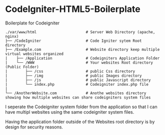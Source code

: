 # CodeIgniter-HTML5-Boilerplate
Boilerplate for Codeigniter



    ./var/www/html                      # Server Web Directory (apache, nginx)
    ├── /CodeIgniter                    # Code Igniter sytem Root directory 
    ├── /Example.com                    # Website directory keep multiple virtual websites organized
    |    ├── /Application               # Codeigniters Application Folder
    |    └── /WWW                       # Your websites Root directory (Public Folder)
    |        ├── /css                   # public Css directory
    |        ├── /img                   # public Images directory
    |        ├── /js                    # public Javascript directory
    |        └── index.php              # Codeigniter index.php file
    |
    └── /AnotherWebsite.com             # Anothe websites directory showing how multiple websites can share codeigniters system files
    
I seperate the Codeigniter system folder from the application so that I can have multipl websites using the same codeigniter system files.

Having the application folder outside of the Websites root directory is by design for security reasons.

